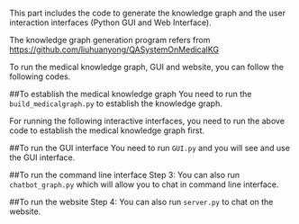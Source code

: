 This part includes the code to generate the knowledge graph and the user interaction interfaces (Python GUI and Web Interface).

The knowledge graph generation program refers from 
https://github.com/liuhuanyong/QASystemOnMedicalKG

To run the medical knowledge graph, GUI and website, you can follow the following codes.

##To establish the medical knowledge graph
You need to run the `build_medicalgraph.py` to establish the knowledge graph. 

For running the following interactive interfaces, you need to run the above code to establish the medical knowledge graph first.

##To run the GUI interface
You need to run `GUI.py` and you will see and use the GUI interface. 

##To run the command line interface
Step 3: You can also run `chatbot_graph.py` which will allow you to chat in command line interface. 

##To run the website
Step 4: You can also run `server.py` to chat on the website.
